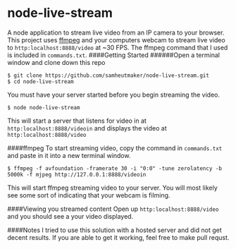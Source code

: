 # node-live-stream
A node application to stream live video from an IP camera to your browser. This project uses [ffmpeg](https://www.ffmpeg.org/) and your computers webcam to stream live video to ```http:localhost:8888/video``` at ~30 FPS. The ffmpeg command that I used is included in ```commands.txt```. 
####Getting Started
######Open a terminal window and clone down this repo
```
$ git clone https://github.com/samheutmaker/node-live-stream.git
$ cd node-live-stream
```

You must have your server started before you begin streaming the video.
```
$ node node-live-stream
```
This will start a server that listens for video in at ```http:localhost:8888/videoin``` and displays the video at ```http:localhost:8888/video```

####ffmpeg
To start streaming video, copy the command in ```commands.txt``` and paste in it into a new terminal window.
```
$ ffmpeg -f avfoundation -framerate 30 -i "0:0" -tune zerolatency -b 5000k -f mjpeg http://127.0.0.1:8888/videoin
```
This will start ffmpeg streaming video to your server. You will most likely see some sort of indicating that your webcam is filming.

####Viewing you streamed content
Open up ```http:localhost:8888/video``` and you should see a your video displayed.

####Notes
I tried to use this solution with a hosted server and did not get decent results. If you are able to get it working, feel free to make pull requst.







